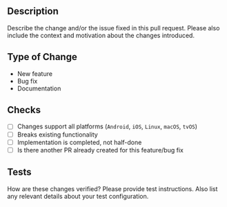 ## Description
Describe the change and/or the issue fixed in this pull request. 
Please also include the context and motivation about the changes introduced.

## Type of Change
- New feature
- Bug fix
- Documentation

## Checks
- [ ] Changes support all platforms (`Android`, `iOS`, `Linux`, `macOS`, `tvOS`)
- [ ] Breaks existing functionality
- [ ] Implementation is completed, not half-done 
- [ ] Is there another PR already created for this feature/bug fix

## Tests
How are these changes verified? Please provide test instructions.
Also list any relevant details about your test configuration.